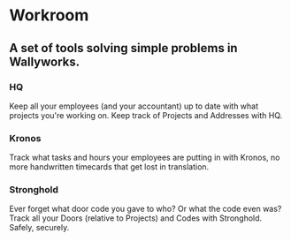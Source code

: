 # Workroom
## A set of tools solving simple problems in Wallyworks.

### HQ

Keep all your employees (and your accountant) up to date with what projects
you're working on. Keep track of Projects and Addresses with HQ.

### Kronos

Track what tasks and hours your employees are putting in with Kronos, no more
handwritten timecards that get lost in translation.

### Stronghold

Ever forget what door code you gave to who? Or what the code even was? Track all
your Doors (relative to Projects) and Codes with Stronghold. Safely, securely.
